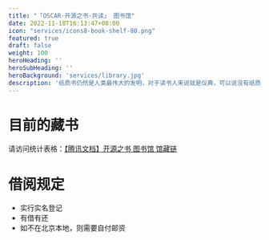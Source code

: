 ```yaml
---
title: "「OSCAR·开源之书·共读」 图书馆"
date: 2022-11-18T16:13:47+08:00
icon: "services/icons8-book-shelf-80.png"
featured: true
draft: false
weight: 100
heroHeading: ''
heroSubHeading: ''
heroBackground: 'services/library.jpg'
description: '纸质书仍然是人类最伟大的发明，对于读书人来说就是仪典，可以说没有纸质书，一切皆虚幻。'
---
```



# 目前的藏书

请访问统计表格：[【腾讯文档】开源之书 图书馆 馆藏链](https://docs.qq.com/sheet/DT09DQnppbWVLdHFZ)

# 借阅规定

*  实行实名登记
*  有借有还
*  如不在北京本地，则需要自付邮资 
